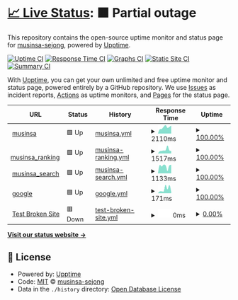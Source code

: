 # [📈 Live Status](https://musinsa-sejong.github.io/uptime-sample): <!--live status--> **🟧 Partial outage**

This repository contains the open-source uptime monitor and status page for [musinsa-sejong](https://musinsa-sejong.github.io/uptime-sample), powered by [Upptime](https://github.com/upptime/upptime).

[![Uptime CI](https://github.com/musinsa-sejong/uptime-sample/workflows/Uptime%20CI/badge.svg)](https://github.com/musinsa-sejong/uptime-sample/actions?query=workflow%3A%22Uptime+CI%22)
[![Response Time CI](https://github.com/musinsa-sejong/uptime-sample/workflows/Response%20Time%20CI/badge.svg)](https://github.com/musinsa-sejong/uptime-sample/actions?query=workflow%3A%22Response+Time+CI%22)
[![Graphs CI](https://github.com/musinsa-sejong/uptime-sample/workflows/Graphs%20CI/badge.svg)](https://github.com/musinsa-sejong/uptime-sample/actions?query=workflow%3A%22Graphs+CI%22)
[![Static Site CI](https://github.com/musinsa-sejong/uptime-sample/workflows/Static%20Site%20CI/badge.svg)](https://github.com/musinsa-sejong/uptime-sample/actions?query=workflow%3A%22Static+Site+CI%22)
[![Summary CI](https://github.com/musinsa-sejong/uptime-sample/workflows/Summary%20CI/badge.svg)](https://github.com/musinsa-sejong/uptime-sample/actions?query=workflow%3A%22Summary+CI%22)

With [Upptime](https://upptime.js.org), you can get your own unlimited and free uptime monitor and status page, powered entirely by a GitHub repository. We use [Issues](https://github.com/musinsa-sejong/uptime-sample/issues) as incident reports, [Actions](https://github.com/musinsa-sejong/uptime-sample/actions) as uptime monitors, and [Pages](https://musinsa-sejong.github.io/uptime-sample) for the status page.

<!--start: status pages-->
<!-- This summary is generated by Upptime (https://github.com/upptime/upptime) -->
<!-- Do not edit this manually, your changes will be overwritten -->
<!-- prettier-ignore -->
| URL | Status | History | Response Time | Uptime |
| --- | ------ | ------- | ------------- | ------ |
| <img alt="" src="https://icons.duckduckgo.com/ip3/www.musinsa.com.ico" height="13"> [musinsa](https://www.musinsa.com) | 🟩 Up | [musinsa.yml](https://github.com/musinsa-sejong/musinsa-sejong.github.io/commits/HEAD/history/musinsa.yml) | <details><summary><img alt="Response time graph" src="./graphs/musinsa/response-time-week.png" height="20"> 2110ms</summary><br><a href="https://musinsa-sejong.github.io/history/musinsa"><img alt="Response time 2065" src="https://img.shields.io/endpoint?url=https%3A%2F%2Fraw.githubusercontent.com%2Fmusinsa-sejong%2Fmusinsa-sejong.github.io%2FHEAD%2Fapi%2Fmusinsa%2Fresponse-time.json"></a><br><a href="https://musinsa-sejong.github.io/history/musinsa"><img alt="24-hour response time 2663" src="https://img.shields.io/endpoint?url=https%3A%2F%2Fraw.githubusercontent.com%2Fmusinsa-sejong%2Fmusinsa-sejong.github.io%2FHEAD%2Fapi%2Fmusinsa%2Fresponse-time-day.json"></a><br><a href="https://musinsa-sejong.github.io/history/musinsa"><img alt="7-day response time 2110" src="https://img.shields.io/endpoint?url=https%3A%2F%2Fraw.githubusercontent.com%2Fmusinsa-sejong%2Fmusinsa-sejong.github.io%2FHEAD%2Fapi%2Fmusinsa%2Fresponse-time-week.json"></a><br><a href="https://musinsa-sejong.github.io/history/musinsa"><img alt="30-day response time 2065" src="https://img.shields.io/endpoint?url=https%3A%2F%2Fraw.githubusercontent.com%2Fmusinsa-sejong%2Fmusinsa-sejong.github.io%2FHEAD%2Fapi%2Fmusinsa%2Fresponse-time-month.json"></a><br><a href="https://musinsa-sejong.github.io/history/musinsa"><img alt="1-year response time 2065" src="https://img.shields.io/endpoint?url=https%3A%2F%2Fraw.githubusercontent.com%2Fmusinsa-sejong%2Fmusinsa-sejong.github.io%2FHEAD%2Fapi%2Fmusinsa%2Fresponse-time-year.json"></a></details> | <details><summary><a href="https://musinsa-sejong.github.io/history/musinsa">100.00%</a></summary><a href="https://musinsa-sejong.github.io/history/musinsa"><img alt="All-time uptime 100.00%" src="https://img.shields.io/endpoint?url=https%3A%2F%2Fraw.githubusercontent.com%2Fmusinsa-sejong%2Fmusinsa-sejong.github.io%2FHEAD%2Fapi%2Fmusinsa%2Fuptime.json"></a><br><a href="https://musinsa-sejong.github.io/history/musinsa"><img alt="24-hour uptime 100.00%" src="https://img.shields.io/endpoint?url=https%3A%2F%2Fraw.githubusercontent.com%2Fmusinsa-sejong%2Fmusinsa-sejong.github.io%2FHEAD%2Fapi%2Fmusinsa%2Fuptime-day.json"></a><br><a href="https://musinsa-sejong.github.io/history/musinsa"><img alt="7-day uptime 100.00%" src="https://img.shields.io/endpoint?url=https%3A%2F%2Fraw.githubusercontent.com%2Fmusinsa-sejong%2Fmusinsa-sejong.github.io%2FHEAD%2Fapi%2Fmusinsa%2Fuptime-week.json"></a><br><a href="https://musinsa-sejong.github.io/history/musinsa"><img alt="30-day uptime 100.00%" src="https://img.shields.io/endpoint?url=https%3A%2F%2Fraw.githubusercontent.com%2Fmusinsa-sejong%2Fmusinsa-sejong.github.io%2FHEAD%2Fapi%2Fmusinsa%2Fuptime-month.json"></a><br><a href="https://musinsa-sejong.github.io/history/musinsa"><img alt="1-year uptime 100.00%" src="https://img.shields.io/endpoint?url=https%3A%2F%2Fraw.githubusercontent.com%2Fmusinsa-sejong%2Fmusinsa-sejong.github.io%2FHEAD%2Fapi%2Fmusinsa%2Fuptime-year.json"></a></details>
| <img alt="" src="https://icons.duckduckgo.com/ip3/www.musinsa.com.ico" height="13"> [musinsa_ranking](https://www.musinsa.com/ranking/best) | 🟩 Up | [musinsa-ranking.yml](https://github.com/musinsa-sejong/musinsa-sejong.github.io/commits/HEAD/history/musinsa-ranking.yml) | <details><summary><img alt="Response time graph" src="./graphs/musinsa-ranking/response-time-week.png" height="20"> 1517ms</summary><br><a href="https://musinsa-sejong.github.io/history/musinsa-ranking"><img alt="Response time 1797" src="https://img.shields.io/endpoint?url=https%3A%2F%2Fraw.githubusercontent.com%2Fmusinsa-sejong%2Fmusinsa-sejong.github.io%2FHEAD%2Fapi%2Fmusinsa-ranking%2Fresponse-time.json"></a><br><a href="https://musinsa-sejong.github.io/history/musinsa-ranking"><img alt="24-hour response time 1095" src="https://img.shields.io/endpoint?url=https%3A%2F%2Fraw.githubusercontent.com%2Fmusinsa-sejong%2Fmusinsa-sejong.github.io%2FHEAD%2Fapi%2Fmusinsa-ranking%2Fresponse-time-day.json"></a><br><a href="https://musinsa-sejong.github.io/history/musinsa-ranking"><img alt="7-day response time 1517" src="https://img.shields.io/endpoint?url=https%3A%2F%2Fraw.githubusercontent.com%2Fmusinsa-sejong%2Fmusinsa-sejong.github.io%2FHEAD%2Fapi%2Fmusinsa-ranking%2Fresponse-time-week.json"></a><br><a href="https://musinsa-sejong.github.io/history/musinsa-ranking"><img alt="30-day response time 1797" src="https://img.shields.io/endpoint?url=https%3A%2F%2Fraw.githubusercontent.com%2Fmusinsa-sejong%2Fmusinsa-sejong.github.io%2FHEAD%2Fapi%2Fmusinsa-ranking%2Fresponse-time-month.json"></a><br><a href="https://musinsa-sejong.github.io/history/musinsa-ranking"><img alt="1-year response time 1797" src="https://img.shields.io/endpoint?url=https%3A%2F%2Fraw.githubusercontent.com%2Fmusinsa-sejong%2Fmusinsa-sejong.github.io%2FHEAD%2Fapi%2Fmusinsa-ranking%2Fresponse-time-year.json"></a></details> | <details><summary><a href="https://musinsa-sejong.github.io/history/musinsa-ranking">100.00%</a></summary><a href="https://musinsa-sejong.github.io/history/musinsa-ranking"><img alt="All-time uptime 100.00%" src="https://img.shields.io/endpoint?url=https%3A%2F%2Fraw.githubusercontent.com%2Fmusinsa-sejong%2Fmusinsa-sejong.github.io%2FHEAD%2Fapi%2Fmusinsa-ranking%2Fuptime.json"></a><br><a href="https://musinsa-sejong.github.io/history/musinsa-ranking"><img alt="24-hour uptime 100.00%" src="https://img.shields.io/endpoint?url=https%3A%2F%2Fraw.githubusercontent.com%2Fmusinsa-sejong%2Fmusinsa-sejong.github.io%2FHEAD%2Fapi%2Fmusinsa-ranking%2Fuptime-day.json"></a><br><a href="https://musinsa-sejong.github.io/history/musinsa-ranking"><img alt="7-day uptime 100.00%" src="https://img.shields.io/endpoint?url=https%3A%2F%2Fraw.githubusercontent.com%2Fmusinsa-sejong%2Fmusinsa-sejong.github.io%2FHEAD%2Fapi%2Fmusinsa-ranking%2Fuptime-week.json"></a><br><a href="https://musinsa-sejong.github.io/history/musinsa-ranking"><img alt="30-day uptime 100.00%" src="https://img.shields.io/endpoint?url=https%3A%2F%2Fraw.githubusercontent.com%2Fmusinsa-sejong%2Fmusinsa-sejong.github.io%2FHEAD%2Fapi%2Fmusinsa-ranking%2Fuptime-month.json"></a><br><a href="https://musinsa-sejong.github.io/history/musinsa-ranking"><img alt="1-year uptime 100.00%" src="https://img.shields.io/endpoint?url=https%3A%2F%2Fraw.githubusercontent.com%2Fmusinsa-sejong%2Fmusinsa-sejong.github.io%2FHEAD%2Fapi%2Fmusinsa-ranking%2Fuptime-year.json"></a></details>
| <img alt="" src="https://icons.duckduckgo.com/ip3/www.musinsa.com.ico" height="13"> [musinsa_search](https://www.musinsa.com/search/musinsa/integration?q=%EB%B0%98%ED%8C%94&type=popular) | 🟩 Up | [musinsa-search.yml](https://github.com/musinsa-sejong/musinsa-sejong.github.io/commits/HEAD/history/musinsa-search.yml) | <details><summary><img alt="Response time graph" src="./graphs/musinsa-search/response-time-week.png" height="20"> 1133ms</summary><br><a href="https://musinsa-sejong.github.io/history/musinsa-search"><img alt="Response time 1200" src="https://img.shields.io/endpoint?url=https%3A%2F%2Fraw.githubusercontent.com%2Fmusinsa-sejong%2Fmusinsa-sejong.github.io%2FHEAD%2Fapi%2Fmusinsa-search%2Fresponse-time.json"></a><br><a href="https://musinsa-sejong.github.io/history/musinsa-search"><img alt="24-hour response time 1352" src="https://img.shields.io/endpoint?url=https%3A%2F%2Fraw.githubusercontent.com%2Fmusinsa-sejong%2Fmusinsa-sejong.github.io%2FHEAD%2Fapi%2Fmusinsa-search%2Fresponse-time-day.json"></a><br><a href="https://musinsa-sejong.github.io/history/musinsa-search"><img alt="7-day response time 1133" src="https://img.shields.io/endpoint?url=https%3A%2F%2Fraw.githubusercontent.com%2Fmusinsa-sejong%2Fmusinsa-sejong.github.io%2FHEAD%2Fapi%2Fmusinsa-search%2Fresponse-time-week.json"></a><br><a href="https://musinsa-sejong.github.io/history/musinsa-search"><img alt="30-day response time 1200" src="https://img.shields.io/endpoint?url=https%3A%2F%2Fraw.githubusercontent.com%2Fmusinsa-sejong%2Fmusinsa-sejong.github.io%2FHEAD%2Fapi%2Fmusinsa-search%2Fresponse-time-month.json"></a><br><a href="https://musinsa-sejong.github.io/history/musinsa-search"><img alt="1-year response time 1200" src="https://img.shields.io/endpoint?url=https%3A%2F%2Fraw.githubusercontent.com%2Fmusinsa-sejong%2Fmusinsa-sejong.github.io%2FHEAD%2Fapi%2Fmusinsa-search%2Fresponse-time-year.json"></a></details> | <details><summary><a href="https://musinsa-sejong.github.io/history/musinsa-search">100.00%</a></summary><a href="https://musinsa-sejong.github.io/history/musinsa-search"><img alt="All-time uptime 100.00%" src="https://img.shields.io/endpoint?url=https%3A%2F%2Fraw.githubusercontent.com%2Fmusinsa-sejong%2Fmusinsa-sejong.github.io%2FHEAD%2Fapi%2Fmusinsa-search%2Fuptime.json"></a><br><a href="https://musinsa-sejong.github.io/history/musinsa-search"><img alt="24-hour uptime 100.00%" src="https://img.shields.io/endpoint?url=https%3A%2F%2Fraw.githubusercontent.com%2Fmusinsa-sejong%2Fmusinsa-sejong.github.io%2FHEAD%2Fapi%2Fmusinsa-search%2Fuptime-day.json"></a><br><a href="https://musinsa-sejong.github.io/history/musinsa-search"><img alt="7-day uptime 100.00%" src="https://img.shields.io/endpoint?url=https%3A%2F%2Fraw.githubusercontent.com%2Fmusinsa-sejong%2Fmusinsa-sejong.github.io%2FHEAD%2Fapi%2Fmusinsa-search%2Fuptime-week.json"></a><br><a href="https://musinsa-sejong.github.io/history/musinsa-search"><img alt="30-day uptime 100.00%" src="https://img.shields.io/endpoint?url=https%3A%2F%2Fraw.githubusercontent.com%2Fmusinsa-sejong%2Fmusinsa-sejong.github.io%2FHEAD%2Fapi%2Fmusinsa-search%2Fuptime-month.json"></a><br><a href="https://musinsa-sejong.github.io/history/musinsa-search"><img alt="1-year uptime 100.00%" src="https://img.shields.io/endpoint?url=https%3A%2F%2Fraw.githubusercontent.com%2Fmusinsa-sejong%2Fmusinsa-sejong.github.io%2FHEAD%2Fapi%2Fmusinsa-search%2Fuptime-year.json"></a></details>
| <img alt="" src="https://icons.duckduckgo.com/ip3/www.google.com.ico" height="13"> [google](https://www.google.com) | 🟩 Up | [google.yml](https://github.com/musinsa-sejong/musinsa-sejong.github.io/commits/HEAD/history/google.yml) | <details><summary><img alt="Response time graph" src="./graphs/google/response-time-week.png" height="20"> 171ms</summary><br><a href="https://musinsa-sejong.github.io/history/google"><img alt="Response time 122" src="https://img.shields.io/endpoint?url=https%3A%2F%2Fraw.githubusercontent.com%2Fmusinsa-sejong%2Fmusinsa-sejong.github.io%2FHEAD%2Fapi%2Fgoogle%2Fresponse-time.json"></a><br><a href="https://musinsa-sejong.github.io/history/google"><img alt="24-hour response time 55" src="https://img.shields.io/endpoint?url=https%3A%2F%2Fraw.githubusercontent.com%2Fmusinsa-sejong%2Fmusinsa-sejong.github.io%2FHEAD%2Fapi%2Fgoogle%2Fresponse-time-day.json"></a><br><a href="https://musinsa-sejong.github.io/history/google"><img alt="7-day response time 171" src="https://img.shields.io/endpoint?url=https%3A%2F%2Fraw.githubusercontent.com%2Fmusinsa-sejong%2Fmusinsa-sejong.github.io%2FHEAD%2Fapi%2Fgoogle%2Fresponse-time-week.json"></a><br><a href="https://musinsa-sejong.github.io/history/google"><img alt="30-day response time 122" src="https://img.shields.io/endpoint?url=https%3A%2F%2Fraw.githubusercontent.com%2Fmusinsa-sejong%2Fmusinsa-sejong.github.io%2FHEAD%2Fapi%2Fgoogle%2Fresponse-time-month.json"></a><br><a href="https://musinsa-sejong.github.io/history/google"><img alt="1-year response time 122" src="https://img.shields.io/endpoint?url=https%3A%2F%2Fraw.githubusercontent.com%2Fmusinsa-sejong%2Fmusinsa-sejong.github.io%2FHEAD%2Fapi%2Fgoogle%2Fresponse-time-year.json"></a></details> | <details><summary><a href="https://musinsa-sejong.github.io/history/google">100.00%</a></summary><a href="https://musinsa-sejong.github.io/history/google"><img alt="All-time uptime 100.00%" src="https://img.shields.io/endpoint?url=https%3A%2F%2Fraw.githubusercontent.com%2Fmusinsa-sejong%2Fmusinsa-sejong.github.io%2FHEAD%2Fapi%2Fgoogle%2Fuptime.json"></a><br><a href="https://musinsa-sejong.github.io/history/google"><img alt="24-hour uptime 100.00%" src="https://img.shields.io/endpoint?url=https%3A%2F%2Fraw.githubusercontent.com%2Fmusinsa-sejong%2Fmusinsa-sejong.github.io%2FHEAD%2Fapi%2Fgoogle%2Fuptime-day.json"></a><br><a href="https://musinsa-sejong.github.io/history/google"><img alt="7-day uptime 100.00%" src="https://img.shields.io/endpoint?url=https%3A%2F%2Fraw.githubusercontent.com%2Fmusinsa-sejong%2Fmusinsa-sejong.github.io%2FHEAD%2Fapi%2Fgoogle%2Fuptime-week.json"></a><br><a href="https://musinsa-sejong.github.io/history/google"><img alt="30-day uptime 100.00%" src="https://img.shields.io/endpoint?url=https%3A%2F%2Fraw.githubusercontent.com%2Fmusinsa-sejong%2Fmusinsa-sejong.github.io%2FHEAD%2Fapi%2Fgoogle%2Fuptime-month.json"></a><br><a href="https://musinsa-sejong.github.io/history/google"><img alt="1-year uptime 100.00%" src="https://img.shields.io/endpoint?url=https%3A%2F%2Fraw.githubusercontent.com%2Fmusinsa-sejong%2Fmusinsa-sejong.github.io%2FHEAD%2Fapi%2Fgoogle%2Fuptime-year.json"></a></details>
| <img alt="" src="https://icons.duckduckgo.com/ip3/thissitedoesnotexist.koj.co.ico" height="13"> [Test Broken Site](https://thissitedoesnotexist.koj.co) | 🟥 Down | [test-broken-site.yml](https://github.com/musinsa-sejong/musinsa-sejong.github.io/commits/HEAD/history/test-broken-site.yml) | <details><summary><img alt="Response time graph" src="./graphs/test-broken-site/response-time-week.png" height="20"> 0ms</summary><br><a href="https://musinsa-sejong.github.io/history/test-broken-site"><img alt="Response time 0" src="https://img.shields.io/endpoint?url=https%3A%2F%2Fraw.githubusercontent.com%2Fmusinsa-sejong%2Fmusinsa-sejong.github.io%2FHEAD%2Fapi%2Ftest-broken-site%2Fresponse-time.json"></a><br><a href="https://musinsa-sejong.github.io/history/test-broken-site"><img alt="24-hour response time 0" src="https://img.shields.io/endpoint?url=https%3A%2F%2Fraw.githubusercontent.com%2Fmusinsa-sejong%2Fmusinsa-sejong.github.io%2FHEAD%2Fapi%2Ftest-broken-site%2Fresponse-time-day.json"></a><br><a href="https://musinsa-sejong.github.io/history/test-broken-site"><img alt="7-day response time 0" src="https://img.shields.io/endpoint?url=https%3A%2F%2Fraw.githubusercontent.com%2Fmusinsa-sejong%2Fmusinsa-sejong.github.io%2FHEAD%2Fapi%2Ftest-broken-site%2Fresponse-time-week.json"></a><br><a href="https://musinsa-sejong.github.io/history/test-broken-site"><img alt="30-day response time 0" src="https://img.shields.io/endpoint?url=https%3A%2F%2Fraw.githubusercontent.com%2Fmusinsa-sejong%2Fmusinsa-sejong.github.io%2FHEAD%2Fapi%2Ftest-broken-site%2Fresponse-time-month.json"></a><br><a href="https://musinsa-sejong.github.io/history/test-broken-site"><img alt="1-year response time 0" src="https://img.shields.io/endpoint?url=https%3A%2F%2Fraw.githubusercontent.com%2Fmusinsa-sejong%2Fmusinsa-sejong.github.io%2FHEAD%2Fapi%2Ftest-broken-site%2Fresponse-time-year.json"></a></details> | <details><summary><a href="https://musinsa-sejong.github.io/history/test-broken-site">0.00%</a></summary><a href="https://musinsa-sejong.github.io/history/test-broken-site"><img alt="All-time uptime 0.00%" src="https://img.shields.io/endpoint?url=https%3A%2F%2Fraw.githubusercontent.com%2Fmusinsa-sejong%2Fmusinsa-sejong.github.io%2FHEAD%2Fapi%2Ftest-broken-site%2Fuptime.json"></a><br><a href="https://musinsa-sejong.github.io/history/test-broken-site"><img alt="24-hour uptime 0.00%" src="https://img.shields.io/endpoint?url=https%3A%2F%2Fraw.githubusercontent.com%2Fmusinsa-sejong%2Fmusinsa-sejong.github.io%2FHEAD%2Fapi%2Ftest-broken-site%2Fuptime-day.json"></a><br><a href="https://musinsa-sejong.github.io/history/test-broken-site"><img alt="7-day uptime 0.00%" src="https://img.shields.io/endpoint?url=https%3A%2F%2Fraw.githubusercontent.com%2Fmusinsa-sejong%2Fmusinsa-sejong.github.io%2FHEAD%2Fapi%2Ftest-broken-site%2Fuptime-week.json"></a><br><a href="https://musinsa-sejong.github.io/history/test-broken-site"><img alt="30-day uptime 0.00%" src="https://img.shields.io/endpoint?url=https%3A%2F%2Fraw.githubusercontent.com%2Fmusinsa-sejong%2Fmusinsa-sejong.github.io%2FHEAD%2Fapi%2Ftest-broken-site%2Fuptime-month.json"></a><br><a href="https://musinsa-sejong.github.io/history/test-broken-site"><img alt="1-year uptime 0.00%" src="https://img.shields.io/endpoint?url=https%3A%2F%2Fraw.githubusercontent.com%2Fmusinsa-sejong%2Fmusinsa-sejong.github.io%2FHEAD%2Fapi%2Ftest-broken-site%2Fuptime-year.json"></a></details>

<!--end: status pages-->

[**Visit our status website →**](https://musinsa-sejong.github.io/uptime-sample)

## 📄 License

- Powered by: [Upptime](https://github.com/upptime/upptime)
- Code: [MIT](./LICENSE) © [musinsa-sejong](https://musinsa-sejong.github.io/uptime-sample)
- Data in the `./history` directory: [Open Database License](https://opendatacommons.org/licenses/odbl/1-0/)
